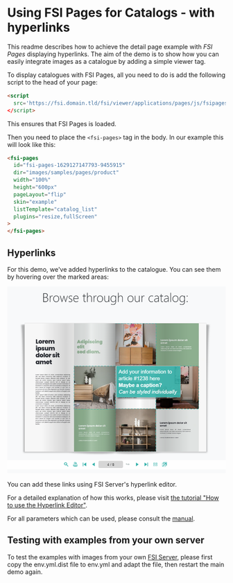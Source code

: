 # Using FSI Pages for Catalogs - with hyperlinks

This readme describes how to achieve the detail page example with _FSI Pages_ displaying hyperlinks.
The aim of the demo is to show how you can easily integrate images as a catalogue by adding a simple viewer tag.

To display catalogues with FSI Pages, all you need to do is add the following script
to the head of your page:

```html
<script
  src='https://fsi.domain.tld/fsi/viewer/applications/pages/js/fsipages.js'
</script>
```

This ensures that FSI Pages is loaded.

Then you need to place the `<fsi-pages>` tag in the body.
In our example this will look like this:

```html
<fsi-pages
  id="fsi-pages-1629127147793-9455915"
  dir="images/samples/pages/product"
  width="100%"
  height="600px"
  pageLayout="flip"
  skin="example"
  listTemplate="catalog_list"
  plugins="resize,fullScreen"
>
</fsi-pages>
```

## Hyperlinks

For this demo, we've added hyperlinks to the catalogue. You can see them by hovering over the marked areas:

![Config Image](readme-pages.png)

You can add these links using FSI Server's hyperlink editor.

For a detailed explanation of how this works, please visit [the tutorial "How to use the Hyperlink Editor"](https://www.neptunelabs.com/fsi-pages-js/how-to-use-the-hyperlink-editor/).

For all parameters which can be used, please consult the [manual](https://docs.neptunelabs.com/fsi-viewer/latest/fsi-pages).

## Testing with examples from your own server

To test the examples with images from your own [FSI Server](https://www.neptunelabs.com/fsi-server/), please first copy the env.yml.dist file to env.yml and adapt the file, then restart the main demo again.
